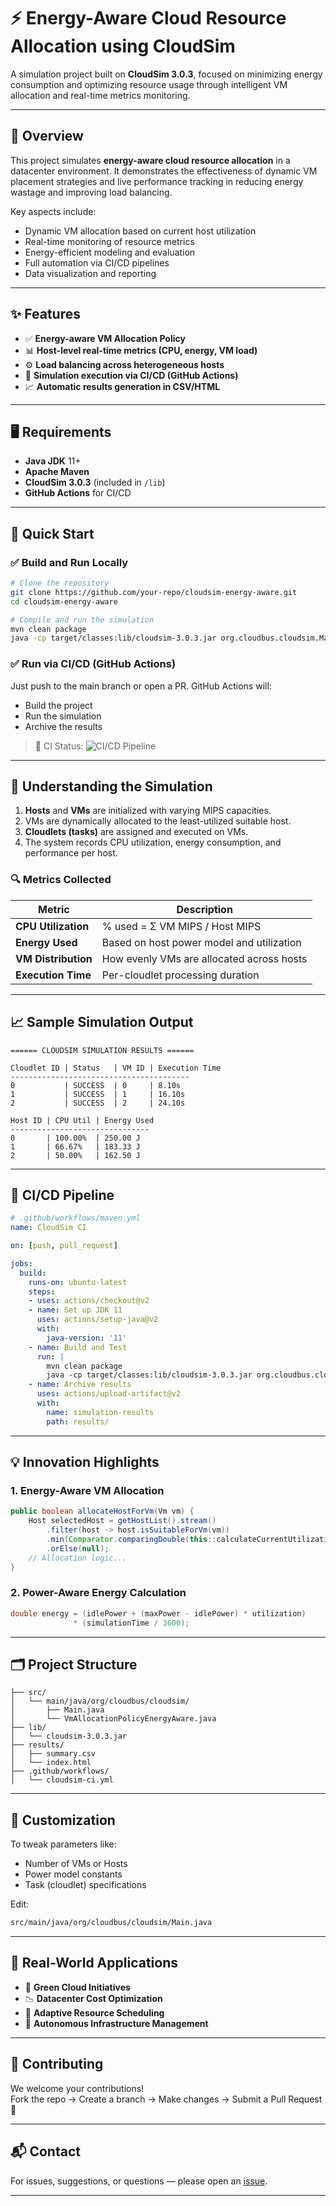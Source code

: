 # ⚡ Energy-Aware Cloud Resource Allocation using CloudSim

A simulation project built on **CloudSim 3.0.3**, focused on minimizing energy consumption and optimizing resource usage through intelligent VM allocation and real-time metrics monitoring.

---

## 📘 Overview

This project simulates **energy-aware cloud resource allocation** in a datacenter environment. It demonstrates the effectiveness of dynamic VM placement strategies and live performance tracking in reducing energy wastage and improving load balancing.

Key aspects include:

- Dynamic VM allocation based on current host utilization  
- Real-time monitoring of resource metrics  
- Energy-efficient modeling and evaluation  
- Full automation via CI/CD pipelines  
- Data visualization and reporting

---

## ✨ Features

- ✅ **Energy-aware VM Allocation Policy**
- 📊 **Host-level real-time metrics (CPU, energy, VM load)**
- ⚙️ **Load balancing across heterogeneous hosts**
- 🧪 **Simulation execution via CI/CD (GitHub Actions)**
- 📈 **Automatic results generation in CSV/HTML**

---

## 🖥 Requirements

- **Java JDK** 11+
- **Apache Maven**
- **CloudSim 3.0.3** (included in `/lib`)
- **GitHub Actions** for CI/CD 
---

## 🚀 Quick Start

### ✅ Build and Run Locally

```bash
# Clone the repository
git clone https://github.com/your-repo/cloudsim-energy-aware.git
cd cloudsim-energy-aware

# Compile and run the simulation
mvn clean package
java -cp target/classes:lib/cloudsim-3.0.3.jar org.cloudbus.cloudsim.Main
```

### ✅ Run via CI/CD (GitHub Actions)

Just push to the main branch or open a PR. GitHub Actions will:
- Build the project
- Run the simulation
- Archive the results

> 🔗 CI Status: ![CI/CD Pipeline](https://github.com/your-repo/cloudsim-energy-aware/actions/workflows/maven.yml/badge.svg)

---

## 🔧 Understanding the Simulation

1. **Hosts** and **VMs** are initialized with varying MIPS capacities.
2. VMs are dynamically allocated to the least-utilized suitable host.
3. **Cloudlets (tasks)** are assigned and executed on VMs.
4. The system records CPU utilization, energy consumption, and performance per host.

### 🔍 Metrics Collected

| Metric              | Description                              |
|---------------------|------------------------------------------|
| **CPU Utilization** | % used = Σ VM MIPS / Host MIPS           |
| **Energy Used**     | Based on host power model and utilization|
| **VM Distribution** | How evenly VMs are allocated across hosts|
| **Execution Time**  | Per-cloudlet processing duration         |

---

## 📈 Sample Simulation Output

```
====== CLOUDSIM SIMULATION RESULTS ======

Cloudlet ID | Status   | VM ID | Execution Time
----------------------------------------
0           | SUCCESS  | 0     | 8.10s
1           | SUCCESS  | 1     | 16.10s
2           | SUCCESS  | 2     | 24.10s

Host ID | CPU Util | Energy Used
-------------------------------
0       | 100.00%  | 250.00 J
1       | 66.67%   | 183.33 J
2       | 50.00%   | 162.50 J
```

---

## 🔄 CI/CD Pipeline

```yaml
# .github/workflows/maven.yml
name: CloudSim CI

on: [push, pull_request]

jobs:
  build:
    runs-on: ubuntu-latest
    steps:
    - uses: actions/checkout@v2
    - name: Set up JDK 11
      uses: actions/setup-java@v2
      with:
        java-version: '11'
    - name: Build and Test
      run: |
        mvn clean package
        java -cp target/classes:lib/cloudsim-3.0.3.jar org.cloudbus.cloudsim.Main
    - name: Archive results
      uses: actions/upload-artifact@v2
      with:
        name: simulation-results
        path: results/
```
---

## 💡 Innovation Highlights

### 1. Energy-Aware VM Allocation

```java
public boolean allocateHostForVm(Vm vm) {
    Host selectedHost = getHostList().stream()
        .filter(host -> host.isSuitableForVm(vm))
        .min(Comparator.comparingDouble(this::calculateCurrentUtilization))
        .orElse(null);
    // Allocation logic...
}
```

### 2. Power-Aware Energy Calculation

```java
double energy = (idlePower + (maxPower - idlePower) * utilization) 
              * (simulationTime / 3600);
```

---

## 🗂 Project Structure

```
├── src/
│   └── main/java/org/cloudbus/cloudsim/
│       ├── Main.java
│       └── VmAllocationPolicyEnergyAware.java
├── lib/
│   └── cloudsim-3.0.3.jar
├── results/
│   ├── summary.csv
│   └── index.html
├── .github/workflows/
│   └── cloudsim-ci.yml
```

---

## 📌 Customization

To tweak parameters like:
- Number of VMs or Hosts
- Power model constants
- Task (cloudlet) specifications

Edit:
```bash
src/main/java/org/cloudbus/cloudsim/Main.java
```

---

## 📍 Real-World Applications

- 🔋 **Green Cloud Initiatives**
- 📉 **Datacenter Cost Optimization**
- 🔄 **Adaptive Resource Scheduling**
- 🧠 **Autonomous Infrastructure Management**

---

## 🤝 Contributing

We welcome your contributions!  
Fork the repo → Create a branch → Make changes → Submit a Pull Request 🚀

---

## 📬 Contact

For issues, suggestions, or questions — please open an [issue](https://github.com/your-repo/cloudsim-energy-aware/issues).

---